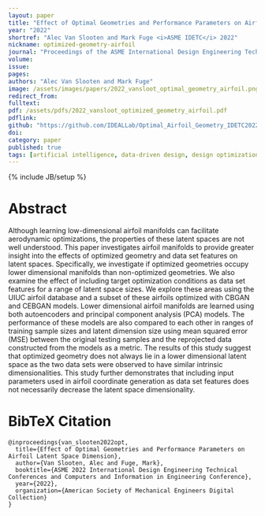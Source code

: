 ```yaml
---
layout: paper
title: "Effect of Optimal Geometries and Performance Parameters on Airfoil Latent Space Dimension"
year: "2022"
shortref: "Alec Van Slooten and Mark Fuge <i>ASME IDETC</i> 2022"
nickname: optimized-geometry-airfoil
journal: "Proceedings of the ASME International Design Engineering Technical Conferences"
volume: 
issue: 
pages: 
authors: "Alec Van Slooten and Mark Fuge"
image: /assets/images/papers/2022_vansloot_optimal_geometry_airfoil.png
redirect_from: 
fulltext: 
pdf: /assets/pdfs/2022_vansloot_optimized_geometry_airfoil.pdf
pdflink: 
github: "https://github.com/IDEALLab/Optimal_Airfoil_Geometry_IDETC2022"
doi: 
category: paper
published: true
tags: [artificial intelligence, data-driven design, design optimization, machine learning]
---
```

{% include JB/setup %}

# Abstract 
Although learning low-dimensional airfoil manifolds can facilitate aerodynamic optimizations, the properties of these latent spaces are not well understood. This paper investigates airfoil manifolds to provide greater insight into the effects of optimized geometry and data set features on latent spaces. Specifically, we investigate if optimized geometries occupy lower dimensional manifolds than non-optimized geometries. We also examine the effect of including target optimization conditions as data set features for a range of latent space sizes. We explore these areas using the UIUC airfoil database and a subset of these airfoils optimized with CBGAN and CEBGAN models. Lower dimensional airfoil manifolds are learned using both autoencoders and principal component analysis (PCA) models. The performance of these models are also compared to each other in ranges of training sample sizes and latent dimension size using mean squared error (MSE) between the original testing samples and the reprojected data constructed from the models as a metric. The results of this study suggest that optimized geometry does not always lie in a lower dimensional latent space as the two data sets were observed to have similar intrinsic dimensionalities. This study further demonstrates that including input parameters used in airfoil coordinate generation as data set features does not necessarily decrease the latent space dimensionality.



# BibTeX Citation

```
@inproceedings{van_slooten2022opt,
  title={Effect of Optimal Geometries and Performance Parameters on Airfoil Latent Space Dimension},
  author={Van Slooten, Alec and Fuge, Mark},
  booktitle={ASME 2022 International Design Engineering Technical Conferences and Computers and Information in Engineering Conference},
  year={2022},
  organization={American Society of Mechanical Engineers Digital Collection}
}
```
